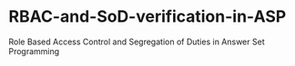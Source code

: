 # RBAC-and-SoD-verification-in-ASP
Role Based Access Control and Segregation of Duties in Answer Set Programming
